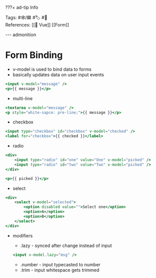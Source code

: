 ???+ ad-tip Info
 
Tags:  #🕸️/🟦 #🏷️ #📜️  
References: [[💚 Vue]] [[Form]]

--- admonition

# Form Binding

-   v-model is used to bind data to forms
-   basically updates data on user input events
	
```jsx
<input v-model="message" />
<p>{{ message }}</p>
```

-   multi-line
	
```jsx
<textarea v-model="message" />
<p style="white-sapce: pre-line;">{{ message }}</p>
```

-   checkbox
	
```jsx
<input type="checkbox" id="checkbox" v-model="checked" />
<label for="checkbox">{{ checked }}</label>
```

-   radio
	
```jsx
<div>
	<input type="radio" id="one" value="One" v-model="picked" />
	<input type="radio" id="two" value="Two" v-model="picked" />
</div>

<p>{{ picked }}</p>
```

-   select
	
```jsx
<div>
	<select v-model="selected">
		<option disabled value="">Select one</option>
		<option>A</option>
		<option>B</option>
	</select>
</div>
```

-   modifiers
    -   .lazy - synced after change instead of input

    ```jsx
    <input v-model.lazy="msg" />
    ```
    
    -   .number - input typecasted to number
    -   .trim - input whitespace gets trimmed